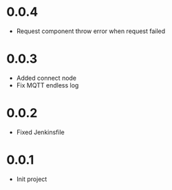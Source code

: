 # 0.0.4
- Request component throw error when request failed

# 0.0.3
- Added connect node
- Fix MQTT endless log

# 0.0.2
- Fixed Jenkinsfile

# 0.0.1
- Init project